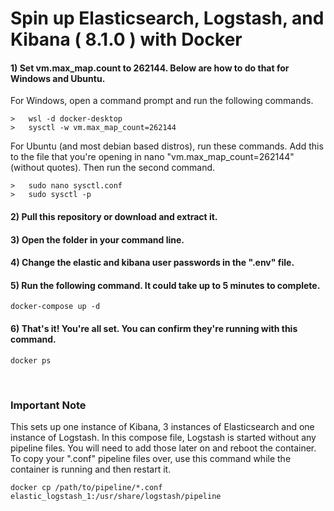 # Spin up Elasticsearch, Logstash, and Kibana ( 8.1.0 ) with Docker
#### 1) Set vm.max_map.count to 262144. Below are how to do that for Windows and Ubuntu.
For Windows, open a command prompt and run the following commands.
```
>   wsl -d docker-desktop
>   sysctl -w vm.max_map_count=262144
```
For Ubuntu (and most debian based distros), run these commands. Add this to the file that you're opening in nano "vm.max_map_count=262144" (without quotes). Then run the second command.
```
>   sudo nano sysctl.conf
>   sudo sysctl -p
```
#### 2) Pull this repository or download and extract it.
#### 3) Open the folder in your command line.
#### 4) Change the elastic and kibana user passwords in the ".env" file.
#### 5) Run the following command. It could take up to 5 minutes to complete.
```
docker-compose up -d
```
#### 6) That's it! You're all set. You can confirm they're running with this command.
```
docker ps
```
<br>

### Important Note
This sets up one instance of Kibana, 3 instances of Elasticsearch and one instance of Logstash. In this compose file, Logstash is started without any pipeline files. You will need to add those later on and reboot the container. To copy your ".conf" pipeline files over, use this command while the container is running and then restart it.
```
docker cp /path/to/pipeline/*.conf elastic_logstash_1:/usr/share/logstash/pipeline
```
